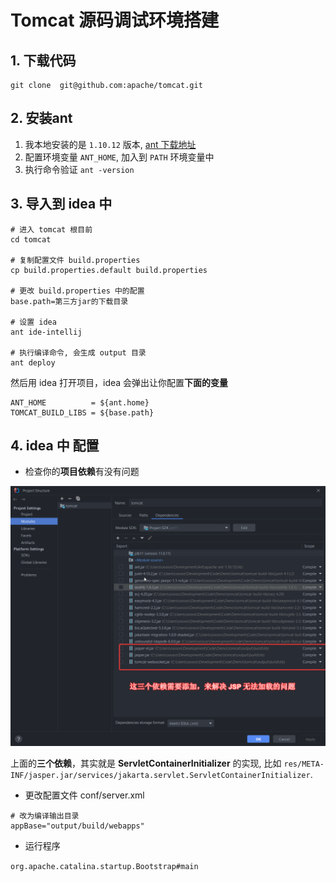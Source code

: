 
# Tomcat 源码调试环境搭建

## 1. 下载代码

```shell
git clone  git@github.com:apache/tomcat.git
```

## 2. 安装ant

1. 我本地安装的是 `1.10.12` 版本, [ant 下载地址](https://ant.apache.org/bindownload.cgi)
2. 配置环境变量 `ANT_HOME`, 加入到 `PATH` 环境变量中
3. 执行命令验证 `ant -version`

## 3. 导入到 idea 中

```shell
# 进入 tomcat 根目前
cd tomcat 

# 复制配置文件 build.properties
cp build.properties.default build.properties

# 更改 build.properties 中的配置
base.path=第三方jar的下载目录

# 设置 idea
ant ide-intellij

# 执行编译命令, 会生成 output 目录
ant deploy
```

然后用 idea 打开项目，idea 会弹出让你配置**下面的变量**

```shell
ANT_HOME          = ${ant.home}
TOMCAT_BUILD_LIBS = ${base.path}
```

## 4. idea 中 配置

* 检查你的**项目依赖**有没有问题


![项目依赖配置](./imgs/05-01.png)

上面的**三个依赖**，其实就是 **ServletContainerInitializer** 的实现, 比如 `res/META-INF/jasper.jar/services/jakarta.servlet.ServletContainerInitializer`.

* 更改配置文件 conf/server.xml

```shell
# 改为编译输出目录
appBase="output/build/webapps"
```

* 运行程序 

`org.apache.catalina.startup.Bootstrap#main`